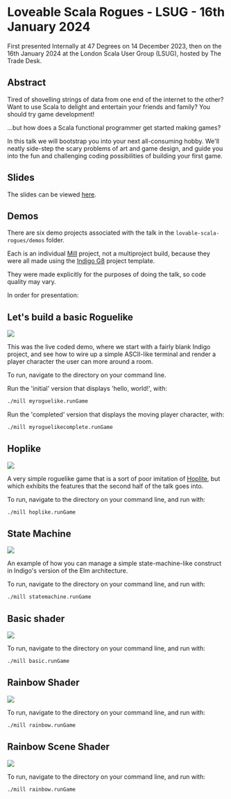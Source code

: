 # Loveable Scala Rogues - LSUG - 16th January 2024

First presented Internally at 47 Degrees on 14 December 2023, then on the 16th January 2024 at the London Scala User Group (LSUG), hosted by The Trade Desk.

## Abstract

Tired of shovelling strings of data from one end of the internet to the other?
Want to use Scala to delight and entertain your friends and family?
You should try game development!

...but how does a Scala functional programmer get started making games?

In this talk we will bootstrap you into your next all-consuming hobby. We'll neatly side-step the scary problems of art and game design, and guide you into the fun and challenging coding possibilities of building your first game.

## Slides

The slides can be viewed [here]("https://talks.PurpleKingdomGames.github.com/lovable-scala-rogues/").

## Demos

There are six demo projects associated with the talk in the `lovable-scala-rogues/demos` folder.

Each is an individual [Mill](https://mill-build.com/mill/Intro_to_Mill.html) project, not a multiproject build, because they were all made using the [Indigo G8](https://github.com/PurpleKingdomGames/indigo.g8) project template.

They were made explicitly for the purposes of doing the talk, so code quality may vary.

In order for presentation:

## Let's build a basic Roguelike

![]("../docs/lovable-scala-rogues/images/demo.png")

This was the live coded demo, where we start with a fairly blank Indigo project, and see how to wire up a simple ASCII-like terminal and render a player character the user can more around a room.

To run, navigate to the directory on your command line.

Run the 'initial' version that displays 'hello, world!', with:

```bash
./mill myroguelike.runGame
```

Run the 'completed' version that displays the moving player character, with:

```bash
./mill myroguelikecomplete.runGame
```

## Hoplike

![]("../docs/lovable-scala-rogues/images/lighting_added.png")

A very simple roguelike game that is a sort of poor imitation of [Hoplite](http://www.magmafortress.com/p/hoplite.html), but which exhibits the features that the second half of the talk goes into.

To run, navigate to the directory on your command line, and run with:

```bash
./mill hoplike.runGame
```

## State Machine

![]("../docs/lovable-scala-rogues/images/trafficlights.png")

An example of how you can manage a simple state-machine-like construct in Indigo's version of the Elm architecture.

To run, navigate to the directory on your command line, and run with:

```bash
./mill statemachine.runGame
```

## Basic shader

![]("../docs/lovable-scala-rogues/images/basic-shader.png")



To run, navigate to the directory on your command line, and run with:

```bash
./mill basic.runGame
```

## Rainbow Shader

![]("../docs/lovable-scala-rogues/images/rainbow.png")

To run, navigate to the directory on your command line, and run with:

```bash
./mill rainbow.runGame
```

## Rainbow Scene Shader

![]("../docs/lovable-scala-rogues/images/pretty2.png")

To run, navigate to the directory on your command line, and run with:

```bash
./mill rainbow.runGame
```
